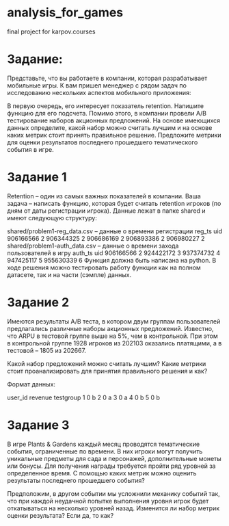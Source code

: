 # analysis_for_games
final project for karpov.courses

# Задание:
Представьте, что вы работаете в компании, которая разрабатывает мобильные игры. К вам пришел менеджер с рядом задач по исследованию нескольких аспектов мобильного приложения:

В первую очередь, его интересует показатель retention. Напишите функцию для его подсчета.
Помимо этого, в компании провели A/B тестирование наборов акционных предложений. На основе имеющихся данных определите, какой набор можно считать лучшим и на основе каких метрик стоит принять правильное решение.
Предложите метрики для оценки результатов последнего прошедшего тематического события в игре.
 
# Задание 1
Retention – один из самых важных показателей в компании. Ваша задача – написать функцию, которая будет считать retention игроков (по дням от даты регистрации игрока). Данные лежат в папке shared и имеют следующую структуру:

shared/problem1-reg_data.csv – данные о времени регистрации
reg_ts	uid
906166566	2
906344325	2
906686169	2
906893386	2
906980227	2
shared/problem1-auth_data.csv – данные о времени захода пользователей в игру
auth_ts	uid
906166566	2
924422172	3
937374732	4
947425117	5
955630339	6
Функция должна быть написана на python. В ходе решения можно тестировать работу функции как на полном датасете, так и на части (сэмпле) данных.

 
# Задание 2
Имеются результаты A/B теста, в котором двум группам пользователей предлагались различные наборы акционных предложений. Известно, что ARPU в тестовой группе выше на 5%, чем в контрольной. При этом в контрольной группе 1928 игроков из 202103 оказались платящими, а в тестовой – 1805 из 202667.

Какой набор предложений можно считать лучшим? Какие метрики стоит проанализировать для принятия правильного решения и как?

Формат данных:

user_id	revenue	testgroup
1	0	b
2	0	a
3	0	a
4	0	b
5	0	b


# Задание 3
В игре Plants & Gardens каждый месяц проводятся тематические события, ограниченные по времени. В них игроки могут получить уникальные предметы для сада и персонажей, дополнительные монеты или бонусы. Для получения награды требуется пройти ряд уровней за определенное время. С помощью каких метрик можно оценить результаты последнего прошедшего события?

Предположим, в другом событии мы усложнили механику событий так, что при каждой неудачной попытке выполнения уровня игрок будет откатываться на несколько уровней назад. Изменится ли набор метрик оценки результата? Если да, то как?
